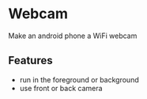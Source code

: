 Webcam
======

Make an android phone a WiFi webcam

Features
-------

*   run in the foreground or background
*   use front or back camera

